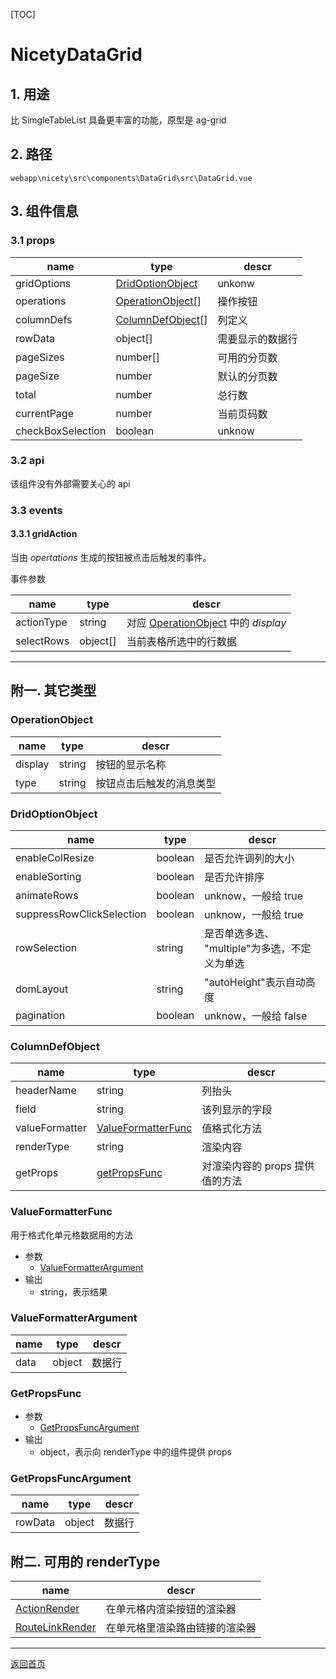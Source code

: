 [TOC]

# NicetyDataGrid

## 1. 用途

比 SimgleTableList 具备更丰富的功能，原型是 ag-grid

## 2. 路径

```
webapp\nicety\src\components\DataGrid\src\DataGrid.vue
```

## 3. 组件信息

### 3.1 props

| name | type | descr |
|------|------|-------|
| gridOptions | [DridOptionObject] | unkonw |
| operations | [OperationObject][OperationObject][] | 操作按钮 |
| columnDefs | [ColumnDefObject](#columndefobject)[] | 列定义 |
| rowData | object[] | 需要显示的数据行 |
| pageSizes | number[] | 可用的分页数 |
| pageSize | number | 默认的分页数 |
| total | number | 总行数 |
| currentPage | number | 当前页码数 |
| checkBoxSelection | boolean | unknow |

### 3.2 api

该组件没有外部需要关心的 api

### 3.3 events

#### 3.3.1 gridAction

当由 *opertations* 生成的按钮被点击后触发的事件。

事件参数

| name | type | descr |
|------|------|-------|
| actionType | string | 对应 [OperationObject] 中的 *display*  |
| selectRows | object[] | 当前表格所选中的行数据 |


---

## 附一. 其它类型

### OperationObject

| name | type | descr |
|------|------|-------|
| display | string | 按钮的显示名称 |
| type | string | 按钮点击后触发的消息类型 |

### DridOptionObject

| name | type | descr |
|------|------|-------|
| enableColResize | boolean | 是否允许调列的大小 |
| enableSorting | boolean | 是否允许排序 |
| animateRows | boolean | unknow，一般给 true |
| suppressRowClickSelection | boolean | unknow，一般给 true |
| rowSelection | string | 是否单选多选、 "multiple"为多选，不定义为单选 |
| domLayout | string | "autoHeight"表示自动高度 |
| pagination | boolean | unknow，一般给 false |

### ColumnDefObject

| name | type | descr |
|------|------|-------|
| headerName | string | 列抬头 |
| field | string | 该列显示的字段 |
| valueFormatter | [ValueFormatterFunc](#valueformatterfunc) | 值格式化方法 |
| renderType | string | 渲染内容 |
| getProps | [getPropsFunc](#getpropsfunc) | 对渲染内容的 props 提供值的方法 |

### ValueFormatterFunc

用于格式化单元格数据用的方法

* 参数
  * [ValueFormatterArgument](#valueformatterargument)
* 输出
  * string，表示结果 

### ValueFormatterArgument

| name | type | descr |
|------|------|-------|
| data | object | 数据行 |

### GetPropsFunc

* 参数
  * [GetPropsFuncArgument](#getpropsfuncargument)
* 输出
  * object，表示向 renderType 中的组件提供 props

### GetPropsFuncArgument

| name | type | descr |
|------|------|-------|
| rowData | object | 数据行 |

## 附二. 可用的 renderType 


| name | descr |
|------|-------|
| [ActionRender](./ActionRender.md) | 在单元格内渲染按钮的渲染器 |
| [RouteLinkRender](./RouteLinkRender.md) | 在单元格里渲染路由链接的渲染器 |

---

[返回首页][back]

[back]: ../index.md
[OperationObject]: #operationobject
[DridOptionObject]: #dridoptionobject